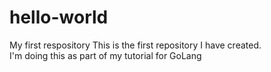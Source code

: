 # hello-world
My first respository
This is the first repository I have created.<br>
I'm doing this as part of my tutorial for GoLang
